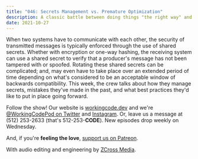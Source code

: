 ```yaml
---
title: "046: Secrets Management vs. Premature Optimization"
description: A classic battle between doing things "the right way" and getting things done quickly and cost-effectively.
date: 2021-10-27
---
```


<script async defer onload="redcircleIframe();" src="https://api.podcache.net/embedded-player/sh/30227421-bc27-45c2-bfb4-861def7dd4cc/ep/b9ae3cd3-e884-4177-97b7-c664e5c92a18"></script><div class="redcirclePlayer-b9ae3cd3-e884-4177-97b7-c664e5c92a18"></div>

When two systems have to communicate with each other, the security of transmitted messages is typically enforced through the use of shared secrets. Whether with encryption or one-way hashing, the receiving system can use a shared secret to verify that a producer's message has not been tampered with or spoofed. Rotating these shared secrets can be complicated; and, may even have to take place over an extended period of time depending on what's considered to be an acceptable window of backwards compatibility. This week, the crew talks about how they manage secrets, mistakes they've made in the past, and what best practices they'd like to put in place going forward.

Follow the show! Our website is [workingcode.dev][working-code] and we're [@WorkingCodePod on Twitter][working-code-twitter] and [Instagram][working-code-instagram]. Or, leave us a message at (512) 253-2633‬ (that's 512-253-**CODE**). New episodes drop weekly on Wednesday.

And, if you're **feeling the love**, [support us on Patreon][working-code-patreon].

With audio editing and engineering by [ZCross Media][editor].

[working-code]: https://workingcode.dev/
[working-code-instagram]: https://www.instagram.com/workingcodepod/
[working-code-patreon]: https://www.patreon.com/workingcodepod
[working-code-twitter]: https://twitter.com/WorkingCodePod
[editor]: https://www.zcross.media/
